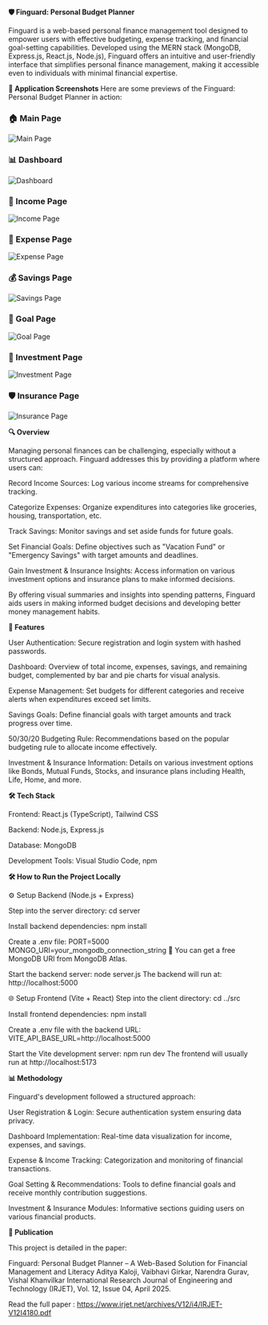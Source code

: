 **🛡️ Finguard: Personal Budget Planner**

Finguard is a web-based personal finance management tool designed to empower users with effective budgeting, expense tracking, and financial goal-setting capabilities. Developed using the MERN stack (MongoDB, Express.js, React.js, Node.js), Finguard offers an intuitive and user-friendly interface that simplifies personal finance management, making it accessible even to individuals with minimal financial expertise.

**📸 Application Screenshots**
Here are some previews of the Finguard: Personal Budget Planner in action:

### 🏠 Main Page
![Main Page](./project/mainpage.png)

### 📊 Dashboard
![Dashboard](./project/dashboard.png)

### 💸 Income Page
![Income Page](./project/incomepage.png)

### 🧾 Expense Page
![Expense Page](./project/expensepage.png)

### 💰 Savings Page
![Savings Page](./project/savingspage.png)

### 🎯 Goal Page
![Goal Page](./project/goalpage.png)

### 🏦 Investment Page
![Investment Page](./project/investmentpage.png)

### 🛡️ Insurance Page
![Insurance Page](./project/insurancepage.png)

**🔍 Overview**

Managing personal finances can be challenging, especially without a structured approach. Finguard addresses this by providing a platform where users can:

Record Income Sources: Log various income streams for comprehensive tracking.

Categorize Expenses: Organize expenditures into categories like groceries, housing, transportation, etc.

Track Savings: Monitor savings and set aside funds for future goals.

Set Financial Goals: Define objectives such as "Vacation Fund" or "Emergency Savings" with target amounts and deadlines.

Gain Investment & Insurance Insights: Access information on various investment options and insurance plans to make informed decisions.

By offering visual summaries and insights into spending patterns, Finguard aids users in making informed budget decisions and developing better money management habits.

**🧰 Features**

User Authentication: Secure registration and login system with hashed passwords.

Dashboard: Overview of total income, expenses, savings, and remaining budget, complemented by bar and pie charts for visual analysis.

Expense Management: Set budgets for different categories and receive alerts when expenditures exceed set limits.

Savings Goals: Define financial goals with target amounts and track progress over time.

50/30/20 Budgeting Rule: Recommendations based on the popular budgeting rule to allocate income effectively.

Investment & Insurance Information: Details on various investment options like Bonds, Mutual Funds, Stocks, and insurance plans including Health, Life, Home, and more.

**🛠️ Tech Stack**

Frontend: React.js (TypeScript), Tailwind CSS

Backend: Node.js, Express.js

Database: MongoDB

Development Tools: Visual Studio Code, npm

**🛠️ How to Run the Project Locally**

⚙️ Setup Backend (Node.js + Express)

Step into the server directory:
cd server

Install backend dependencies:
npm install

Create a .env file:
PORT=5000
MONGO_URI=your_mongodb_connection_string
🔑 You can get a free MongoDB URI from MongoDB Atlas.

Start the backend server:
node server.js
The backend will run at: http://localhost:5000

🌐 Setup Frontend (Vite + React)
Step into the client directory:
cd ../src

Install frontend dependencies:
npm install

Create a .env file with the backend URL:
VITE_API_BASE_URL=http://localhost:5000

Start the Vite development server:
npm run dev
The frontend will usually run at http://localhost:5173

**📊 Methodology**

Finguard's development followed a structured approach:

User Registration & Login: Secure authentication system ensuring data privacy.

Dashboard Implementation: Real-time data visualization for income, expenses, and savings.

Expense & Income Tracking: Categorization and monitoring of financial transactions.

Goal Setting & Recommendations: Tools to define financial goals and receive monthly contribution suggestions.

Investment & Insurance Modules: Informative sections guiding users on various financial products.

**📄 Publication**

This project is detailed in the paper:

Finguard: Personal Budget Planner – A Web-Based Solution for Financial Management and Literacy
Aditya Kaloji, Vaibhavi Girkar, Narendra Gurav, Vishal Khanvilkar
International Research Journal of Engineering and Technology (IRJET), Vol. 12, Issue 04, April 2025.

Read the full paper : https://www.irjet.net/archives/V12/i4/IRJET-V12I4180.pdf
